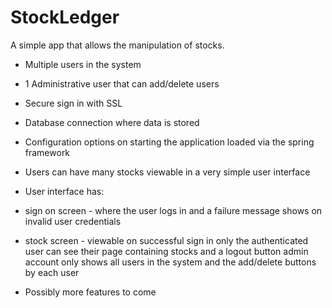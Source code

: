 StockLedger
===========

A simple app that allows the manipulation of stocks.

- Multiple users in the system
- 1 Administrative user that can add/delete users
- Secure sign in with SSL
- Database connection where data is stored
- Configuration options on starting the application loaded via the spring framework
- Users can have many stocks viewable in a very simple user interface
- User interface has:
- sign on screen - where the user logs in and a failure message shows on invalid user credentials
- stock screen -
    viewable on successful sign in
    only the authenticated user can see their page containing stocks and a logout button
    admin account only shows all users in the system and the add/delete buttons by each user

- Possibly more features to come

